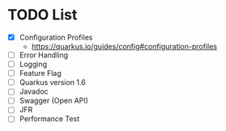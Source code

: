 # TODO List

-[x] Configuration Profiles
    - https://quarkus.io/guides/config#configuration-profiles
-[ ] Error Handling
-[ ] Logging
-[ ] Feature Flag 
-[ ] Quarkus version 1.6
-[ ] Javadoc
-[ ] Swagger (Open API)
-[ ] JFR
-[ ] Performance Test
